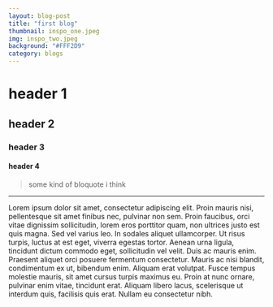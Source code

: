```yaml
---
layout: blog-post
title: "first blog" 
thumbnail: inspo_one.jpeg
img: inspo_two.jpeg
background: "#FFF2D9"
category: blogs
---
```


# header 1
## header 2
### header 3
#### header 4

>some kind of bloquote i think

---

 Lorem ipsum dolor sit amet, consectetur adipiscing elit. Proin mauris nisi, pellentesque sit amet finibus nec, pulvinar non sem. Proin faucibus, orci vitae dignissim sollicitudin, lorem eros porttitor quam, non ultrices justo est quis magna. Sed vel varius leo. In sodales aliquet ullamcorper. Ut risus turpis, luctus at est eget, viverra egestas tortor. Aenean urna ligula, tincidunt dictum commodo eget, sollicitudin vel velit. Duis ac mauris enim. Praesent aliquet orci posuere fermentum consectetur. Mauris ac nisi blandit, condimentum ex ut, bibendum enim. Aliquam erat volutpat. Fusce tempus molestie mauris, sit amet cursus turpis maximus eu. Proin at nunc ornare, pulvinar enim vitae, tincidunt erat. Aliquam libero lacus, scelerisque ut interdum quis, facilisis quis erat. Nullam eu consectetur nibh.
